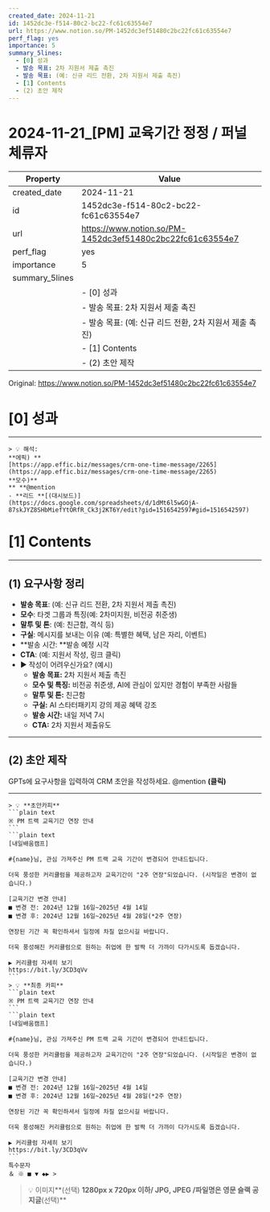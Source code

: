 ```yaml
---
created_date: 2024-11-21
id: 1452dc3e-f514-80c2-bc22-fc61c63554e7
url: https://www.notion.so/PM-1452dc3ef51480c2bc22fc61c63554e7
perf_flag: yes
importance: 5
summary_5lines:
  - [0] 성과
  - 발송 목표: 2차 지원서 제출 촉진
  - 발송 목표: (예: 신규 리드 전환, 2차 지원서 제출 촉진)
  - [1] Contents
  - (2) 초안 제작
---
```


# 2024-11-21_[PM] 교육기간 정정 / 퍼널 체류자

| Property | Value |
| --- | --- |
| created_date | 2024-11-21 |
| id | 1452dc3e-f514-80c2-bc22-fc61c63554e7 |
| url | https://www.notion.so/PM-1452dc3ef51480c2bc22fc61c63554e7 |
| perf_flag | yes |
| importance | 5 |
| summary_5lines | |
|  | - [0] 성과 |
|  | - 발송 목표: 2차 지원서 제출 촉진 |
|  | - 발송 목표: (예: 신규 리드 전환, 2차 지원서 제출 촉진) |
|  | - [1] Contents |
|  | - (2) 초안 제작 |

Original: https://www.notion.so/PM-1452dc3ef51480c2bc22fc61c63554e7

# [0] 성과

---
    > 💡 해석:
    **에픽) **
    [https://app.effic.biz/messages/crm-one-time-message/2265](https://app.effic.biz/messages/crm-one-time-message/2265)
    **모수)**
    ** **@mention
    - **리드 **[(대시보드)](https://docs.google.com/spreadsheets/d/1dMt6l5wGOjA-87skJYZ8SHbMiefYtORfR_Ck3j2KT6Y/edit?gid=1516542597#gid=1516542597)

# [1] Contents

---

## **(1) 요구사항 정리**
- **발송 목표**: (예: 신규 리드 전환, 2차 지원서 제출 촉진)
- **모수**: 타겟 그룹과 특징(예: 2차미지원, 비전공 취준생)
- **말투 및 톤**:  (예: 친근함, 격식 등)
- **구실**: 메시지를 보내는 이유 (예: 특별한 혜택, 남은 자리, 이벤트)
- **발송 시간: **발송 예정 시각
- **CTA**:  (예: 지원서 작성, 링크 클릭)
- ▶ 작성이 어려우신가요? (예시)
  - **발송 목표:** 2차 지원서 제출 촉진
  - **모수 및 특징:** 비전공 취준생, AI에 관심이 있지만 경험이 부족한 사람들
  - **말투 및 톤:** 친근함
  - **구실:** AI 스타터패키지 강의 제공 혜택 강조
  - **발송 시간:** 내일 저녁 7시
  - **CTA:** 2차 지원서 제출유도

---

## (2) 초안 제작
GPTs에 요구사항을 입력하여 CRM 초안을 작성하세요.
@mention **(클릭)**

---
    > 💡 **초안카피**
    ```plain text
    ※ PM 트랙 교육기간 연장 안내
    ```
    ```plain text
    [내일배움캠프] 
    
    #{name}님, 관심 가져주신 PM 트랙 교육 기간이 변경되어 안내드립니다.
    
    더욱 풍성한 커리큘럼을 제공하고자 교육기간이 "2주 연장"되었습니다. (시작일은 변경이 없습니다.)
    
    [교육기간 변경 안내]
    ■ 변경 전: 2024년 12월 16일~2025년 4월 14일
    ■ 변경 후: 2024년 12월 16일~2025년 4월 28일(*2주 연장)
    
    연장된 기간 꼭 확인하셔서 일정에 차질 없으시길 바랍니다.
    
    더욱 풍성해진 커리큘럼으로 원하는 취업에 한 발짝 더 가까이 다가시도록 돕겠습니다.
    
    ▶ 커리큘럼 자세히 보기
    https://bit.ly/3CD3qVv
    ```
    > 💡 **최종 카피**
    ```plain text
    ※ PM 트랙 교육기간 연장 안내
    ```
    ```plain text
    [내일배움캠프] 
    
    #{name}님, 관심 가져주신 PM 트랙 교육 기간이 변경되어 안내드립니다.
    
    더욱 풍성한 커리큘럼을 제공하고자 교육기간이 "2주 연장"되었습니다. (시작일은 변경이 없습니다.)
    
    [교육기간 변경 안내]
    ■ 변경 전: 2024년 12월 16일~2025년 4월 14일
    ■ 변경 후: 2024년 12월 16일~2025년 4월 28일(*2주 연장)
    
    연장된 기간 꼭 확인하셔서 일정에 차질 없으시길 바랍니다.
    
    더욱 풍성해진 커리큘럼으로 원하는 취업에 한 발짝 더 가까이 다가시도록 돕겠습니다.
    
    ▶ 커리큘럼 자세히 보기
    https://bit.ly/3CD3qVv
    ```
    특수문자
    ＆ ※ ■ ▼ ◆▶ >
> 💡 이미지**(선택)  **1280px x 720px 이하/ JPG, JPEG /파일명은 영문
슬랙 공지글**(선택)**
```plain text

```
